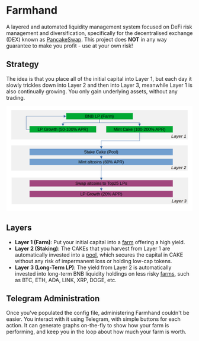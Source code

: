 # Farmhand
A layered and automated liquidity management system focused on DeFi risk management and diversification, specifically for the decentralised exchange (DEX) known as [PancakeSwap](https://pancakeswap.finance/). This project does **NOT** in any way guarantee to make you profit - use at your own risk!

## Strategy
The idea is that you place all of the initial capital into Layer 1, but each day it slowly trickles down into Layer 2 and then into Layer 3, meanwhile Layer 1 is also continually growing. You only gain underlying assets, without any trading.

![Strategy](Strategy.png)

## Layers
* **Layer 1 (Farm)**: Put your initial capital into a [farm](https://pancakeswap.finance/farms) offering a high yield.
* **Layer 2 (Staking)**: The CAKEs that you harvest from Layer 1 are automatically invested into a [pool](https://pancakeswap.finance/pools), which secures the capital in CAKE without any risk of impermanent loss or holding low-cap tokens.
* **Layer 3 (Long-Term LP)**: The yield from Layer 2 is automatically invested into long-term BNB liquidity holdings on less risky [farms](https://pancakeswap.finance/farms), such as BTC, ETH, ADA, LINK, XRP, DOGE, etc.

## Telegram Administration
Once you've populated the config file, administering Farmhand couldn't be easier. You interact with it using Telegram, with simple buttons for each action. It can generate graphs on-the-fly to show how your farm is performing, and keep you in the loop about how much your farm is worth.
